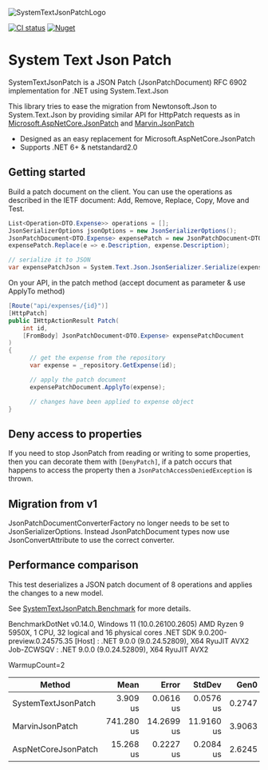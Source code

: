 ![SystemTextJsonPatchLogo](https://raw.githubusercontent.com/Havunen/SystemTextJsonPatch/main/logo.png)

[![CI status](https://img.shields.io/github/actions/workflow/status/Havunen/SystemTextJsonPatch/ci.yml?branch=main&logo=GitHub)](https://github.com/Havunen/SystemTextJsonPatch/actions/workflows/ci.yml)
[![Nuget](https://img.shields.io/nuget/v/SystemTextJsonPatch?color=teal&logo=Nuget)](https://www.nuget.org/packages/SystemTextJsonPatch#readme-body-tab)


# System Text Json Patch

SystemTextJsonPatch is a JSON Patch (JsonPatchDocument) RFC 6902 implementation for .NET using System.Text.Json

This library tries to ease the migration from Newtonsoft.Json to System.Text.Json by providing
similar API for HttpPatch requests as in [Microsoft.AspNetCore.JsonPatch](https://github.com/dotnet/aspnetcore/tree/main/src/Features/JsonPatch) and [Marvin.JsonPatch](https://github.com/KevinDockx/JsonPatch)

* Designed as an easy replacement for Microsoft.AspNetCore.JsonPatch
* Supports .NET 6+ & netstandard2.0


## Getting started

Build a patch document on the client.
You can use the operations as described in the IETF document: Add, Remove, Replace, Copy, Move and Test.

```cs
List<Operation<DTO.Expense>> operations = [];
JsonSerializerOptions jsonOptions = new JsonSerializerOptions();
JsonPatchDocument<DTO.Expense> expensePatch = new JsonPatchDocument<DTO.Expense>(operations,  jsonOptions);
expensePatch.Replace(e => e.Description, expense.Description);

// serialize it to JSON
var expensePatchJson = System.Text.Json.JsonSerializer.Serialize(expensePatch);
```


On your API, in the patch method (accept document as parameter & use ApplyTo method)

```cs
[Route("api/expenses/{id}")]
[HttpPatch]
public IHttpActionResult Patch(
    int id,
    [FromBody] JsonPatchDocument<DTO.Expense> expensePatchDocument
)
{
      // get the expense from the repository
      var expense = _repository.GetExpense(id);

      // apply the patch document 
      expensePatchDocument.ApplyTo(expense);

      // changes have been applied to expense object
}
```

## Deny access to properties
If you need to stop JsonPatch from reading or writing to some properties,
then you can decorate them with `[DenyPatch]`, if a patch occurs that happens to access the property then a `JsonPatchAccessDeniedException` is thrown.


## Migration from v1

JsonPatchDocumentConverterFactory no longer needs to be set to JsonSerializerOptions.
Instead JsonPatchDocument types now use JsonConvertAttribute to use the correct converter.

## Performance comparison

This test deserializes a JSON patch document of 8 operations and applies the changes to a new model.

See [SystemTextJsonPatch.Benchmark](https://github.com/Havunen/SystemTextJsonPatch/tree/main/SystemTextJsonPatch.Benchmark) for more details.

BenchmarkDotNet v0.14.0, Windows 11 (10.0.26100.2605)
AMD Ryzen 9 5950X, 1 CPU, 32 logical and 16 physical cores
.NET SDK 9.0.200-preview.0.24575.35
  [Host]     : .NET 9.0.0 (9.0.24.52809), X64 RyuJIT AVX2
  Job-ZCWSQV : .NET 9.0.0 (9.0.24.52809), X64 RyuJIT AVX2

WarmupCount=2

| Method              | Mean       | Error      | StdDev     | Gen0   | Gen1   | Allocated |
|-------------------- |-----------:|-----------:|-----------:|-------:|-------:|----------:|
| SystemTextJsonPatch |   3.909 us |  0.0616 us |  0.0576 us | 0.2747 |      - |   4.63 KB |
| MarvinJsonPatch     | 741.280 us | 14.2699 us | 11.9160 us | 3.9063 | 1.9531 |  95.09 KB |
| AspNetCoreJsonPatch |  15.268 us |  0.2227 us |  0.2084 us | 2.6245 | 0.0916 |  43.07 KB |